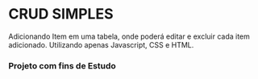 # CRUD SIMPLES

Adicionando Item em uma tabela, onde poderá editar e excluir cada item adicionado.
Utilizando apenas Javascript, CSS e HTML.

### Projeto com fins de Estudo
